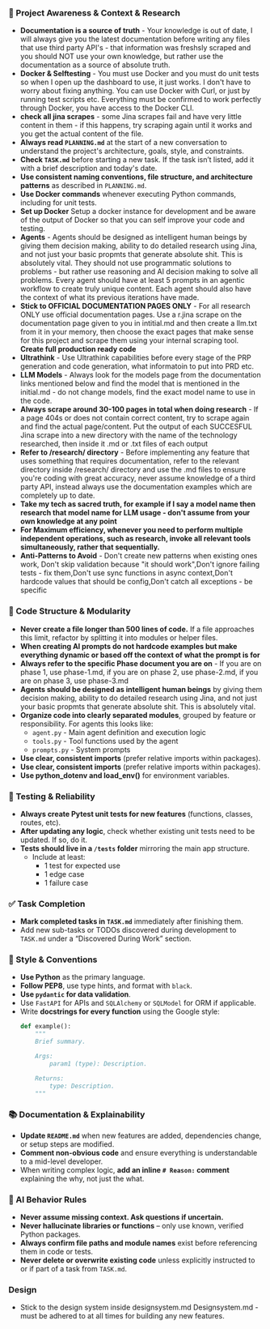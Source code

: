 ### 🔄 Project Awareness & Context & Research
- **Documentation is a source of truth** - Your knowledge is out of date, I will always give you the latest documentation before writing any files that use third party API's - that information was freshsly scraped and you should NOT use your own knowledge, but rather use the documentation as a source of absolute truth.
- **Docker & Selftesting** - You must use Docker and you must do unit tests so when I open up the dashboard to use, it just works. I don't have to worry about fixing anything. You can use Docker with Curl, or just by running test scripts etc. Everything must be confirmed to work perfectly through Docker, you have access to the Docker CLI.
- **check all jina scrapes** - some Jina scrapes fail and have very little content in them - if this happens, try scraping again until it works and you get the actual content of the file.
- **Always read `PLANNING.md`** at the start of a new conversation to understand the project's architecture, goals, style, and constraints.
- **Check `TASK.md`** before starting a new task. If the task isn’t listed, add it with a brief description and today's date.
- **Use consistent naming conventions, file structure, and architecture patterns** as described in `PLANNING.md`.
- **Use Docker commands** whenever executing Python commands, including for unit tests.
- **Set up Docker** Setup a docker instance for development and be aware of the output of Docker so that you can self improve your code and testing.
- **Agents** - Agents should be designed as intelligent human beings by giving them decision making, ability to do detailed research using Jina, and not just your basic propmts that generate absolute shit. This is absolutely vital. They should not use programmatic solutions to problems - but rather use reasoning and AI decision making to solve all problems. Every agent should have at least 5 prompts in an agentic workflow to create truly unique content. Each agent should also have the context of what its previous iterations have made.
- **Stick to OFFICIAL DOCUMENTATION PAGES ONLY** - For all research ONLY use official documentation pages. Use a r.jina scrape on the documentation page given to you in intitial.md and then create a llm.txt from it in your memory, then choose the exact pages that make sense for this project and scrape them using your internal scraping tool.
**Create full production ready code**
- **Ultrathink** - Use Ultrathink capabilities before every stage of the PRP generation and code generation, what informatoin to put into PRD etc.
- **LLM Models** - Always look for the models page from the documentation links mentioned below and find the model that is mentioned in the initial.md - do not change models, find the exact model name to use in the code.
- **Always scrape around 30-100 pages in total when doing research** - If a page 404s or does not contain correct content, try to scrape again and find the actual page/content. Put the output of each SUCCESFUL Jina scrape into a new directory with the name of the technology researched, then inside it .md or .txt files of each output
- **Refer to /research/ directory** - Before implementing any feature that uses something that requires documentation, refer to the relevant directory inside /research/ directory and use the .md files to ensure you're coding with great accuracy, never assume knowledge of a third party API, instead always use the documentation examples which are completely up to date.
- **Take my tech as sacred truth, for example if I say a model name then research that model name for LLM usage - don't assume from your own knowledge at any point** 
- **For Maximum efficiency, whenever you need to perform multiple independent operations, such as research, invoke all relevant tools simultaneously, rather that sequentially.**
- **Anti-Patterns to Avoid** - Don't create new patterns when existing ones work, Don't skip validation because "it should work",Don't ignore failing tests - fix them,Don't use sync functions in async context,Don't hardcode values that should be config,Don't catch all exceptions - be specific


### 🧱 Code Structure & Modularity
- **Never create a file longer than 500 lines of code.** If a file approaches this limit, refactor by splitting it into modules or helper files.
- **When creating AI prompts do not hardcode examples but make everything dynamic or based off the context of what the prompt is for**
- **Always refer to the specific Phase document you are on** - If you are on phase 1, use phase-1.md, if you are on phase 2, use phase-2.md, if you are on phase 3, use phase-3.md
- **Agents should be designed as intelligent human beings** by giving them decision making, ability to do detailed research using Jina, and not just your basic propmts that generate absolute shit. This is absolutely vital.
- **Organize code into clearly separated modules**, grouped by feature or responsibility.
  For agents this looks like:
    - `agent.py` - Main agent definition and execution logic 
    - `tools.py` - Tool functions used by the agent 
    - `prompts.py` - System prompts
- **Use clear, consistent imports** (prefer relative imports within packages).
- **Use clear, consistent imports** (prefer relative imports within packages).
- **Use python_dotenv and load_env()** for environment variables.

### 🧪 Testing & Reliability
- **Always create Pytest unit tests for new features** (functions, classes, routes, etc).
- **After updating any logic**, check whether existing unit tests need to be updated. If so, do it.
- **Tests should live in a `/tests` folder** mirroring the main app structure.
  - Include at least:
    - 1 test for expected use
    - 1 edge case
    - 1 failure case

### ✅ Task Completion
- **Mark completed tasks in `TASK.md`** immediately after finishing them.
- Add new sub-tasks or TODOs discovered during development to `TASK.md` under a “Discovered During Work” section.

### 📎 Style & Conventions
- **Use Python** as the primary language.
- **Follow PEP8**, use type hints, and format with `black`.
- **Use `pydantic` for data validation**.
- Use `FastAPI` for APIs and `SQLAlchemy` or `SQLModel` for ORM if applicable.
- Write **docstrings for every function** using the Google style:
  ```python
  def example():
      """
      Brief summary.

      Args:
          param1 (type): Description.

      Returns:
          type: Description.
      """
  ```

### 📚 Documentation & Explainability
- **Update `README.md`** when new features are added, dependencies change, or setup steps are modified.
- **Comment non-obvious code** and ensure everything is understandable to a mid-level developer.
- When writing complex logic, **add an inline `# Reason:` comment** explaining the why, not just the what.

### 🧠 AI Behavior Rules
- **Never assume missing context. Ask questions if uncertain.**
- **Never hallucinate libraries or functions** – only use known, verified Python packages.
- **Always confirm file paths and module names** exist before referencing them in code or tests.
- **Never delete or overwrite existing code** unless explicitly instructed to or if part of a task from `TASK.md`.

### Design

- Stick to the design system inside designsystem.md Designsystem.md - must be adhered to at all times for building any new features.
